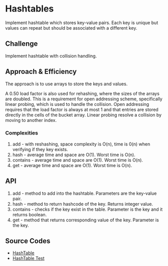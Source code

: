 # Hashtables
Implement hashtable which stores key-value pairs. Each key is unique but values can repeat but should be associated with a different key.

## Challenge
Implement hashtable with collision handling.

## Approach & Efficiency
The approach is to use arrays to store the keys and values. 

A 0.50 load factor is also used for rehashing, where the sizes of the arrays are doubled. This is a requirement for open addressing scheme, specifically  linear probing, which is used to handle the collision. Open addressing requires that the load factor is
always at most 1 and that entries are stored directly in the cells of the bucket array. Linear probing resolve a collision by moving to another index. 

### Complexities
1. add - with reshashing, space complexity is O(n), time is 0(n) when verifying if they key exists.
2. hash - average time and space are O(1). Worst time is O(n).
3. contains - average time and space are O(1). Worst time is O(n).
4. get - average time and space are O(1). Worst time is O(n).
                                                                                                                                                                                                                                             

## API
1. add - method to add into the hashtable. Parameters are the key-value pair. 
2. hash - method to return hashcode of the key. Returns integer value.
3. contains - checks if the key exist in the table. Parameter is the key and it returns boolean.
4. get - method that returns corresponding value of the key. Parameter is the key.

## Source Codes
* [HashTable](./src/main/java/hashtable/HashTable.java)
* [HashTable Test](./src/test/java/hashtable/HashTableTest.java)
        
